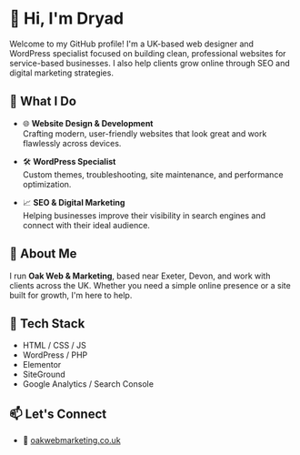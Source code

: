 # 👋 Hi, I'm Dryad

Welcome to my GitHub profile! I'm a UK-based web designer and WordPress specialist focused on building clean, professional websites for service-based businesses. I also help clients grow online through SEO and digital marketing strategies.

## 💼 What I Do

- 🌐 **Website Design & Development**  
  Crafting modern, user-friendly websites that look great and work flawlessly across devices.

- 🛠️ **WordPress Specialist**  
  Custom themes, troubleshooting, site maintenance, and performance optimization.

- 📈 **SEO & Digital Marketing**  
  Helping businesses improve their visibility in search engines and connect with their ideal audience.

## 📍 About Me

I run **Oak Web & Marketing**, based near Exeter, Devon, and work with clients across the UK. Whether you need a simple online presence or a site built for growth, I'm here to help.

## 🧰 Tech Stack

- HTML / CSS / JS
- WordPress / PHP
- Elementor
- SiteGround
- Google Analytics / Search Console

## 📫 Let's Connect

- 🌿 [oakwebmarketing.co.uk](https://oakwebmarketing.co.uk)
